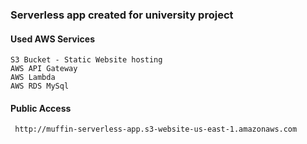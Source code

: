 ### Serverless app created for university project


#### Used AWS Services

    S3 Bucket - Static Website hosting
    AWS API Gateway
    AWS Lambda
    AWS RDS MySql
    
    
#### Public Access
     http://muffin-serverless-app.s3-website-us-east-1.amazonaws.com